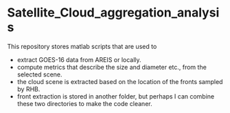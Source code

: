 # Satellite_Cloud_aggregation_analysis
This repository stores matlab scripts that are used to 
 - extract GOES-16 data from AREIS or locally.
 - compute metrics that describe the size and diameter etc., from the selected scene.
 - the cloud scene is extracted based on the location of the fronts sampled by RHB.
 - front extraction is stored in another folder, but perhaps I can combine these two directories to make the code cleaner. 

